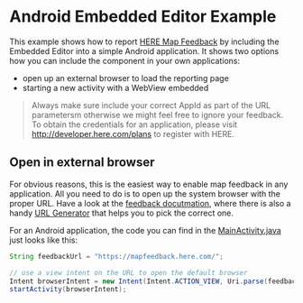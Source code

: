 # Android Embedded Editor Example

This example shows how to report [HERE Map Feedback](http://mapcreator.here.com/mapfeedback/doc/) by including the Embedded Editor into a simple Android application.
It shows two options how you can include the component in your own applications:

- open up an external browser to load the reporting page
- starting a new activity with a WebView embedded

> Always make sure include your correct AppId as part of the URL parametersm otherwise
> we might feel free to ignore your feedback. To obtain the credentials for an application,
> please visit http://developer.here.com/plans to register with HERE.

## Open in external browser

For obvious reasons, this is the easiest way to enable map feedback in any application. All you need to do is to
open up the system browser with the proper URL. Have a look at the  [feedback docutmation](http://mapcreator.here.com/mapfeedback/doc/),
where there is also a handy [URL Generator](http://mapcreator.here.com/mapfeedback/doc/urlgen.html)
that helps you to pick the correct one.

For an Android application, the code you can find in the [MainActivity.java](../blob/master/app/src/main/java/com/here/mapfeedback/examples/embeddededitorexample/MainActivity.java)
just looks like this:

``` java
String feedbackUrl = "https://mapfeedback.here.com/";

// use a view intent on the URL to open the default browser
Intent browserIntent = new Intent(Intent.ACTION_VIEW, Uri.parse(feedbackUrl));
startActivity(browserIntent);
```
